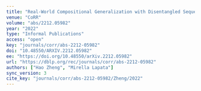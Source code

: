 ```yaml
---
title: "Real-World Compositional Generalization with Disentangled Sequence-to-Sequence Learning."
venue: "CoRR"
volume: "abs/2212.05982"
year: "2022"
type: "Informal Publications"
access: "open"
key: "journals/corr/abs-2212-05982"
doi: "10.48550/ARXIV.2212.05982"
ee: "https://doi.org/10.48550/arXiv.2212.05982"
url: "https://dblp.org/rec/journals/corr/abs-2212-05982"
authors: ["Hao Zheng", "Mirella Lapata"]
sync_version: 3
cite_key: "journals/corr/abs-2212-05982/Zheng/2022"
---
```

